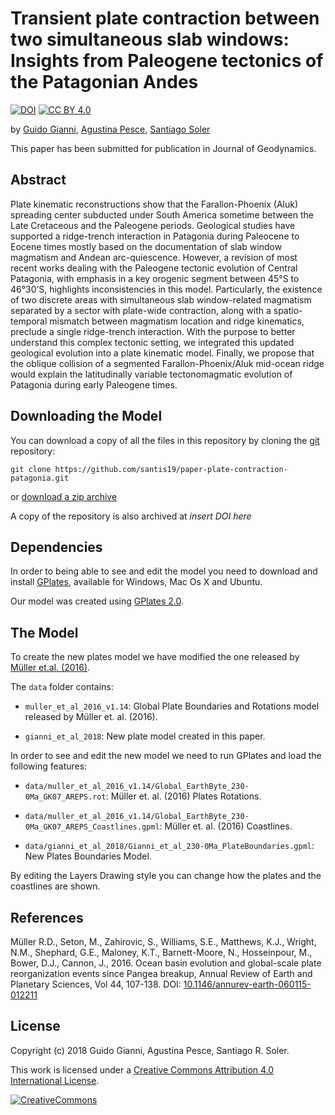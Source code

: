 # Transient plate contraction between two simultaneous slab windows: Insights from Paleogene tectonics of the Patagonian Andes

[![DOI](https://zenodo.org/badge/DOI/10.5281/zenodo.1311092.svg)](https://doi.org/10.5281/zenodo.1311092)
[![CC BY 4.0][cc-by-shield]][cc-by]

by
[Guido Gianni](https://www.researchgate.net/profile/Guido_Gianni),
[Agustina Pesce](https://www.researchgate.net/profile/Agustina_Pesce),
[Santiago Soler](https://www.github.com/santis19)

This paper has been submitted for publication in Journal of Geodynamics.

## Abstract

Plate kinematic reconstructions show that the Farallon-Phoenix (Aluk) 
spreading center subducted under South America sometime between the Late 
Cretaceous and the Paleogene periods.
Geological studies have supported a ridge-trench interaction in Patagonia 
during Paleocene to Eocene times mostly based on the documentation of slab 
window magmatism and Andean arc-quiescence.
However, a revision of most recent works dealing with the Paleogene tectonic 
evolution of Central Patagonia, with emphasis in a key orogenic segment 
between 45°S to 46°30’S, highlights inconsistencies in this model.
Particularly, the existence of two discrete areas with simultaneous slab 
window-related magmatism separated by a sector with plate-wide contraction, 
along with a spatio-temporal mismatch between magmatism location and ridge 
kinematics, preclude a single ridge-trench interaction.
With the purpose to better understand this complex tectonic setting, we 
integrated this updated geological evolution into a plate kinematic model.
Finally, we propose that the oblique collision of a segmented 
Farallon-Phoenix/Aluk mid-ocean ridge would explain the latitudinally variable 
tectonomagmatic evolution of Patagonia during early Paleogene times.


## Downloading the Model

You can download a copy of all the files in this repository by cloning the 
[git](https://git-scm.com/) repository:

    git clone https://github.com/santis19/paper-plate-contraction-patagonia.git

or [download a zip archive](https://github.com/santis19/paper-plate-contraction-patagonia/archive/master.zip)

A copy of the repository is also archived at *insert DOI here*


## Dependencies

In order to being able to see and edit the model you need to download 
and install [GPlates](http://www.gplates.org/), available for Windows, Mac Os 
X and Ubuntu.

Our model was created using
[GPlates 2.0](https://sourceforge.net/projects/gplates/files/gplates/2.0/).


## The Model

To create the new plates model we have modified the one released by
[Müller et.al. (2016)](https://www.earthbyte.org/ocean-basin-evolution-and-global-scale-plate-reorganization-events-since-pangea-breakup/).

The `data` folder contains:

* `muller_et_al_2016_v1.14`: Global Plate Boundaries and 
Rotations model released by Müller et. al. (2016).

* `gianni_et_al_2018`: New plate model created in this paper.

In order to see and edit the new model we need to run GPlates and load the 
following features:

* `data/muller_et_al_2016_v1.14/Global_EarthByte_230-0Ma_GK07_AREPS.rot`: 
Müller et. al. (2016) Plates Rotations.

* `data/muller_et_al_2016_v1.14/Global_EarthByte_230-0Ma_GK07_AREPS_Coastlines.gpml`:
Müller et. al. (2016) Coastlines.

* `data/gianni_et_al_2018/Gianni_et_al_230-0Ma_PlateBoundaries.gpml`:
New Plates Boundaries Model.

By editing the Layers Drawing style you can change how the plates and the 
coastlines are shown.


## References

Müller R.D., Seton, M., Zahirovic, S., Williams, S.E., Matthews, K.J.,
Wright, N.M., Shephard, G.E., Maloney, K.T., Barnett-Moore, N., Hosseinpour,
M., Bower, D.J., Cannon, J., 2016. Ocean basin evolution and global-scale
plate reorganization events since Pangea breakup, Annual Review of Earth and
Planetary Sciences, Vol 44, 107-138.
DOI: [10.1146/annurev-earth-060115-012211](https://www.annualreviews.org/doi/10.1146/annurev-earth-060115-012211)

## License

Copyright (c) 2018 Guido Gianni, Agustina Pesce, Santiago R. Soler.

This work is licensed under a [Creative Commons Attribution 4.0 International 
License][cc-by].

[![CreativeCommons][cc-by-image]][cc-by]


[cc-by]: http://creativecommons.org/licenses/by/4.0/
[cc-by-image]: https://i.creativecommons.org/l/by/4.0/88x31.png
[cc-by-shield]: https://img.shields.io/badge/License-CC%20BY%204.0-lightgrey.svg
